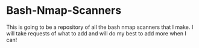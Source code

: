 # Bash-Nmap-Scanners
This is going to be a repository of all the bash nmap scanners that I make. I will take requests of what to add and will do my best to add more when I can!
